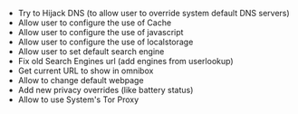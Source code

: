 - Try to Hijack DNS (to allow user to override system default DNS servers)
- Allow user to configure the use of Cache
- Allow user to configure the use of javascript
- Allow user to configure the use of localstorage
- Allow user to set default search engine
- Fix old Search Engines url (add engines from userlookup)
- Get current URL to show in omnibox
- Allow to change default webpage
- Add new privacy overrides (like battery status)
- Allow to use System's Tor Proxy
